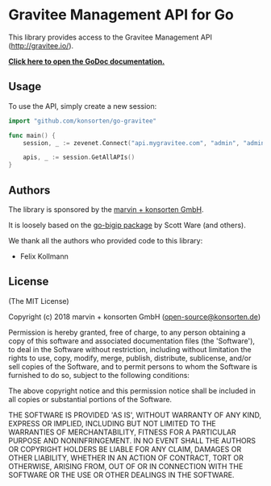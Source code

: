 # Gravitee Management API for Go

This library provides access to the Gravitee Management API  (http://gravitee.io/).

**[Click here to open the GoDoc documentation.](https://godoc.org/github.com/konsorten/go-gravitee)**

## Usage

To use the API, simply create a new session:

```go
import "github.com/konsorten/go-gravitee"

func main() {
    session, _ := zevenet.Connect("api.mygravitee.com", "admin", "admin", nil)

    apis, _ := session.GetAllAPIs()
}
```

## Authors

The library is sponsored by the [marvin + konsorten GmbH](http://www.konsorten.de).

It is loosely based on the [go-bigip package](https://github.com/scottdware/go-bigip) by Scott Ware (and others).

We thank all the authors who provided code to this library:

* Felix Kollmann

## License

(The MIT License)

Copyright (c) 2018 marvin + konsorten GmbH (open-source@konsorten.de)

Permission is hereby granted, free of charge, to any person obtaining a copy of this software and associated documentation files (the 'Software'), to deal in the Software without restriction, including without limitation the rights to use, copy, modify, merge, publish, distribute, sublicense, and/or sell copies of the Software, and to permit persons to whom the Software is furnished to do so, subject to the following conditions:

The above copyright notice and this permission notice shall be included in all copies or substantial portions of the Software.

THE SOFTWARE IS PROVIDED 'AS IS', WITHOUT WARRANTY OF ANY KIND, EXPRESS OR IMPLIED, INCLUDING BUT NOT LIMITED TO THE WARRANTIES OF MERCHANTABILITY, FITNESS FOR A PARTICULAR PURPOSE AND NONINFRINGEMENT. IN NO EVENT SHALL THE AUTHORS OR COPYRIGHT HOLDERS BE LIABLE FOR ANY CLAIM, DAMAGES OR OTHER LIABILITY, WHETHER IN AN ACTION OF CONTRACT, TORT OR OTHERWISE, ARISING FROM, OUT OF OR IN CONNECTION WITH THE SOFTWARE OR THE USE OR OTHER DEALINGS IN THE SOFTWARE.
